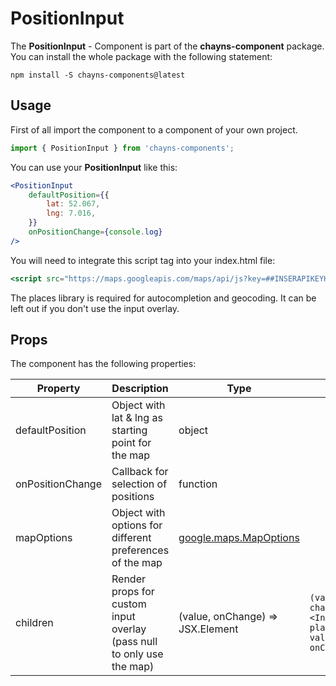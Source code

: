 # PositionInput

The **PositionInput** - Component is part of the **chayns-component** package.
You can install the whole package with the following statement:

    npm install -S chayns-components@latest

## Usage

First of all import the component to a component of your own project.

```jsx harmony
import { PositionInput } from 'chayns-components';
```

You can use your **PositionInput** like this:

```jsx harmony
<PositionInput
    defaultPosition={{
        lat: 52.067,
        lng: 7.016,
    }}
    onPositionChange={console.log}
/>
```

You will need to integrate this script tag into your index.html file:

```jsx harmony
<script src="https://maps.googleapis.com/maps/api/js?key=##INSERAPIKEYHERE##&libraries=places"></script>
```

The places library is required for autocompletion and geocoding. It can be left
out if you don't use the input overlay.

## Props

The component has the following properties:

| Property         | Description                                                           | Type                                                                                                           | Default                                                                                                  | Required |
| ---------------- | --------------------------------------------------------------------- | -------------------------------------------------------------------------------------------------------------- | -------------------------------------------------------------------------------------------------------- | -------- |
| defaultPosition  | Object with lat & lng as starting point for the map                   | object                                                                                                         |                                                                                                          | true     |
| onPositionChange | Callback for selection of positions                                   | function                                                                                                       |                                                                                                          | false    |
| mapOptions       | Object with options for different preferences of the map              | [google.maps.MapOptions](https://developers.google.com/maps/documentation/javascript/reference/map#MapOptions) |                                                                                                          | false    |
| children         | Render props for custom input overlay (pass null to only use the map) | (value, onChange) => JSX.Element                                                                               | `(value, onChange, changePosition) => <Input placeholder="Position" value={value} onChange={onChange}/>` | false    |
